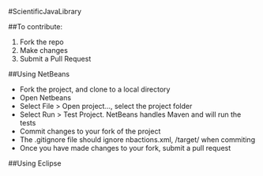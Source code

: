 #ScientificJavaLibrary


##To contribute:
1. Fork the repo
2. Make changes
3. Submit a Pull Request


##Using NetBeans
* Fork the project, and clone to a local directory
* Open Netbeans
* Select File > Open project..., select the project folder
* Select Run > Test Project. NetBeans handles Maven and will run the tests
* Commit changes to your fork of the project
* The .gitignore file should ignore nbactions.xml, /target/ when commiting
* Once you have made changes to your fork, submit a pull request


##Using Eclipse

